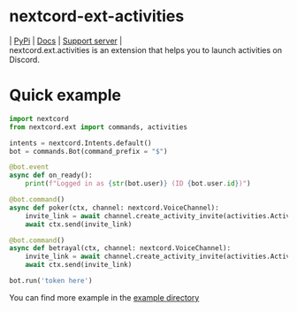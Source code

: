 # nextcord-ext-activities
| [PyPi](https://pypi.org/project/nextcord-ext-activities/) | [Docs](https://nextcord-ext-activities.readthedocs.io) | [Support server](https://discord.gg/eKJchSjwmV) | <br>
nextcord.ext.activities is an extension that helps you to launch activities on Discord. 

# Quick example
```py
import nextcord
from nextcord.ext import commands, activities

intents = nextcord.Intents.default()
bot = commands.Bot(command_prefix = "$")

@bot.event
async def on_ready():
    print(f"Logged in as {str(bot.user)} (ID {bot.user.id})")

@bot.command()
async def poker(ctx, channel: nextcord.VoiceChannel):
    invite_link = await channel.create_activity_invite(activities.Activity.poker)
    await ctx.send(invite_link)

@bot.command()
async def betrayal(ctx, channel: nextcord.VoiceChannel):
    invite_link = await channel.create_activity_invite(activities.Activity.betrayal)
    await ctx.send(invite_link)

bot.run('token here')
```
You can find more example in the [example directory](https://github.com/MaskDuck/nextcord-ext-activities/tree/main/examples)
